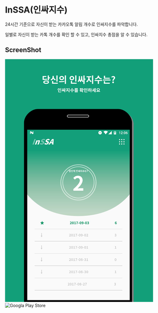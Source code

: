 # InSSA(인싸지수)
24시간 기준으로 자신이 받는 카카오톡 알림 개수로 인싸지수를 파악합니다.

일별로 자신이 받는 카톡 개수를 확인 할 수 있고, 인싸지수 총점을 알 수 있습니다.

## ScreenShot
![ScreenShot](screenshot.png)
![Googla Play Store](https://play.google.com/store/apps/details?id=com.macgongmon.inssa)

